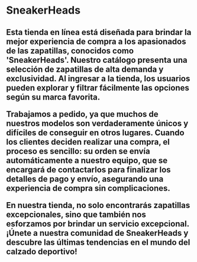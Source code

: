 <h1>SneakerHeads</h1>
<h2>Esta tienda en línea está diseñada para brindar la mejor experiencia de compra a los apasionados de las zapatillas, conocidos como 'SneakerHeads'. Nuestro catálogo presenta una selección de zapatillas de alta demanda y exclusividad. Al ingresar a la tienda, los usuarios pueden explorar y filtrar fácilmente las opciones según su marca favorita.

Trabajamos a pedido, ya que muchos de nuestros modelos son verdaderamente únicos y difíciles de conseguir en otros lugares. Cuando los clientes deciden realizar una compra, el proceso es sencillo: su orden se envía automáticamente a nuestro equipo, que se encargará de contactarlos para finalizar los detalles de pago y envío, asegurando una experiencia de compra sin complicaciones.

En nuestra tienda, no solo encontrarás zapatillas excepcionales, sino que también nos esforzamos por brindar un servicio excepcional. ¡Únete a nuestra comunidad de SneakerHeads y descubre las últimas tendencias en el mundo del calzado deportivo!</h2>
